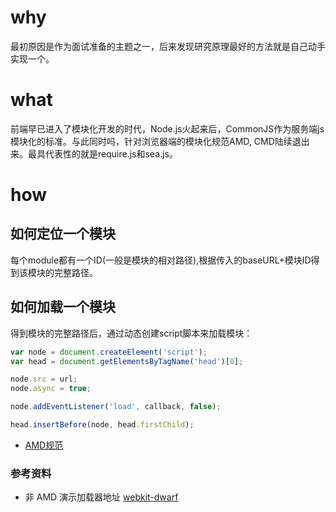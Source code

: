 # why

最初原因是作为面试准备的主题之一，后来发现研究原理最好的方法就是自己动手实现一个。

# what

前端早已进入了模块化开发的时代，Node.js火起来后，CommonJS作为服务端js模块化的标准。与此同时吗，针对浏览器端的模块化规范AMD, CMD陆续退出来。最具代表性的就是require.js和sea.js。


# how

## 如何定位一个模块

每个module都有一个ID(一般是模块的相对路径),根据传入的baseURL+模块ID得到该模块的完整路径。

## 如何加载一个模块

得到模块的完整路径后，通过动态创建script脚本来加载模块：

```javascript
var node = document.createElement('script');
var head = document.getElementsByTagName('head')[0];

node.src = url;
node.async = true;

node.addEventListener('load', callback, false);

head.insertBefore(node, head.firstChild);
```

* [AMD规范](https://github.com/amdjs/amdjs-api/wiki/AMD)


### 参考资料 

* 非 AMD 演示加载器地址 [webkit-dwarf](https://github.com/dwarfJS/webkit-dwarf)